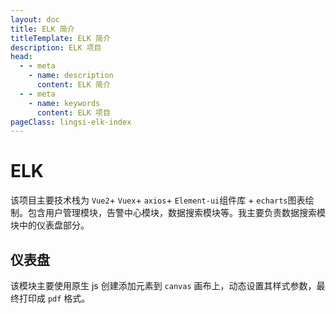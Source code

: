```yaml
---
layout: doc
title: ELK 简介
titleTemplate: ELK 简介
description: ELK 项目
head:
  - - meta
    - name: description
      content: ELK 简介
  - - meta
    - name: keywords
      content: ELK 项目
pageClass: lingsi-elk-index
---
```


# ELK
该项目主要技术栈为 `Vue2`+ `Vuex`+ `axios`+ `Element-ui`组件库 + `echarts`图表绘制。包含用户管理模块，告警中心模块，数据搜索模块等。我主要负责数据搜索模块中的仪表盘部分。

## 仪表盘
该模块主要使用原生 js 创建添加元素到 `canvas` 画布上，动态设置其样式参数，最终打印成 `pdf` 格式。
